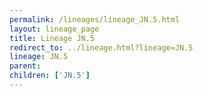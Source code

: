 ```yaml
---
permalink: /lineages/lineage_JN.5.html
layout: lineage_page
title: Lineage JN.5
redirect_to: ../lineage.html?lineage=JN.5
lineage: JN.5
parent: 
children: ['JN.5']
---
```

